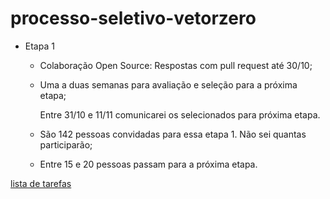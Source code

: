 # processo-seletivo-vetorzero

- Etapa 1

   * Colaboração Open Source: Respostas com pull request até 30/10;

   * Uma a duas semanas para avaliação e seleção para a próxima etapa;

        Entre 31/10 e 11/11 comunicarei os selecionados para próxima etapa.

   * São 142 pessoas convidadas para essa etapa 1. Não sei quantas participarão;

   * Entre 15 e 20 pessoas passam para a próxima etapa.


[lista de tarefas](https://github.com/thisouzadev/lista-de-tarefas)
